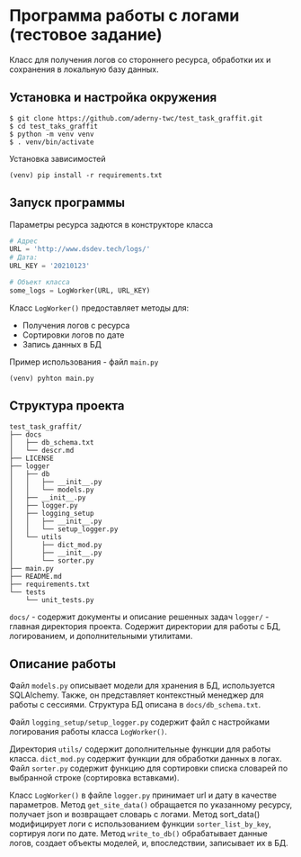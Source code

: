 # Программа работы с логами (тестовое задание)

Класс для получения логов со стороннего ресурса, обработки их и сохранения в локальную базу данных.

## Установка и настройка окружения

```
$ git clone https://github.com/aderny-twc/test_task_graffit.git
$ cd test_taks_graffit
$ python -m venv venv
$ . venv/bin/activate
```

Установка зависимостей

```
(venv) pip install -r requirements.txt
```

## Запуск программы

Параметры ресурса задются в конструкторе класса

```python
# Адрес
URL = 'http://www.dsdev.tech/logs/'
# Дата:
URL_KEY = '20210123'

# Объект класса
some_logs = LogWorker(URL, URL_KEY)
```

Класс `LogWorker()` предоставляет методы для:

- Получения логов с ресурса
- Сортировки логов по дате
- Запись данных в БД

Пример использования - файл `main.py`

```
(venv) pyhton main.py
```

## Структура проекта

```
test_task_graffit/
├── docs
│   ├── db_schema.txt
│   └── descr.md
├── LICENSE
├── logger
│   ├── db
│   │   ├── __init__.py
│   │   └── models.py
│   ├── __init__.py
│   ├── logger.py
│   ├── logging_setup
│   │   ├── __init__.py
│   │   └── setup_logger.py
│   └── utils
│       ├── dict_mod.py
│       ├── __init__.py
│       └── sorter.py
├── main.py
├── README.md
├── requirements.txt
└── tests
    └── unit_tests.py
```

`docs/` - содержит документы и описание решенных задач
`logger/` - главная директория проекта. Содержит директории для работы с БД, логированием, и дополнительными утилитами.

## Описание работы

Файл `models.py` описывает модели для хранения в БД, используется SQLAlchemy. Также, он представляет контекстный менеджер для работы с сессиями. Структура БД описана в `docs/db_schema.txt`.

Файл `logging_setup/setup_logger.py` содержит файл с настройками логирования работы класса `LogWorker()`.

Директория `utils/` содержит дополнительные функции для работы класса. `dict_mod.py` содержит функции для обработки данных в логах. Файл `sorter.py` содержит функцию для сортировки списка словарей по выбранной строке (сортировка вставками).

Класс `LogWorker()` в файле `logger.py` принимает url и дату в качестве параметров.
Метод `get_site_data()` обращается по указанному ресурсу, получает json и возвращает словарь с логами.
Метод sort_data() модифицирует логи с использованием функции `sorter_list_by_key`, сортируя логи по дате.
Метод `write_to_db()` обрабатывает данные логов, создает объекты моделей, и, впоследствии, записывает их в БД.

